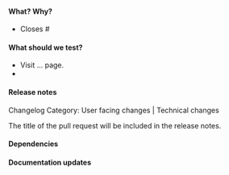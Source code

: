 #### What? Why?

- Closes # <!-- Insert issue number here. -->

<!-- Explain why this change is needed and the solution you propose.
     Provide context for others to understand it. -->



#### What should we test?
<!-- List which features should be tested and how.
     This can be similar to the Steps to Reproduce in the issue.
     Also think of other parts of the app which could be affected
     by your change. -->

- Visit ... page.
- 

#### Release notes

<!-- Please select one for your PR and delete the other. -->

Changelog Category: User facing changes | Technical changes

<!-- Choose a pull request title above which explains your change to a
     a user of the Open Food Network app. -->

The title of the pull request will be included in the release notes.


#### Dependencies
<!-- Does this PR depend on another one?
     Add the link or remove this section. -->



#### Documentation updates
<!-- Are there any wiki pages that need updating after merging this PR?
     List them here or remove this section. -->
